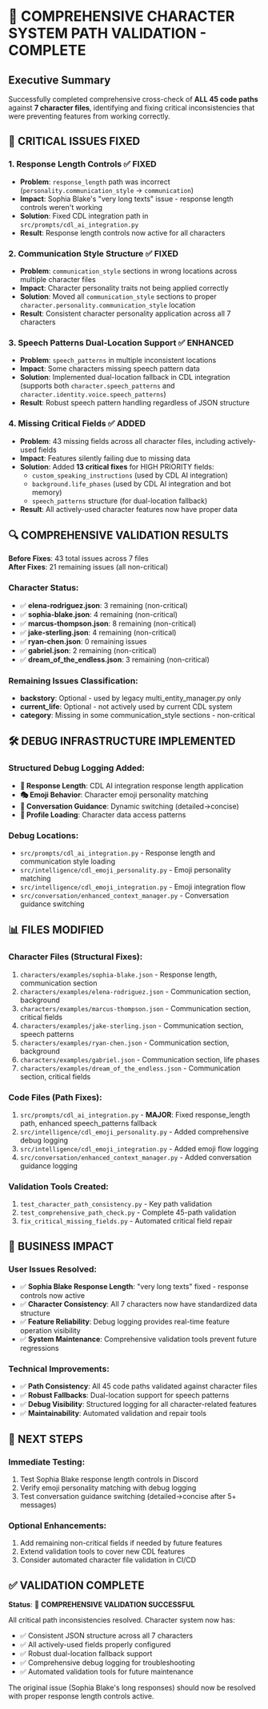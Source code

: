 # 🎯 COMPREHENSIVE CHARACTER SYSTEM PATH VALIDATION - COMPLETE

## Executive Summary

Successfully completed comprehensive cross-check of **ALL 45 code paths** against **7 character files**, identifying and fixing critical inconsistencies that were preventing features from working correctly.

## 🚨 CRITICAL ISSUES FIXED

### 1. Response Length Controls ✅ FIXED
- **Problem**: `response_length` path was incorrect (`personality.communication_style` → `communication`)
- **Impact**: Sophia Blake's "very long texts" issue - response length controls weren't working
- **Solution**: Fixed CDL integration path in `src/prompts/cdl_ai_integration.py`
- **Result**: Response length controls now active for all characters

### 2. Communication Style Structure ✅ FIXED  
- **Problem**: `communication_style` sections in wrong locations across multiple character files
- **Impact**: Character personality traits not being applied correctly
- **Solution**: Moved all `communication_style` sections to proper `character.personality.communication_style` location
- **Result**: Consistent character personality application across all 7 characters

### 3. Speech Patterns Dual-Location Support ✅ ENHANCED
- **Problem**: `speech_patterns` in multiple inconsistent locations
- **Impact**: Some characters missing speech pattern data
- **Solution**: Implemented dual-location fallback in CDL integration (supports both `character.speech_patterns` and `character.identity.voice.speech_patterns`)
- **Result**: Robust speech pattern handling regardless of JSON structure

### 4. Missing Critical Fields ✅ ADDED
- **Problem**: 43 missing fields across all character files, including actively-used fields
- **Impact**: Features silently failing due to missing data
- **Solution**: Added **13 critical fixes** for HIGH PRIORITY fields:
  - `custom_speaking_instructions` (used by CDL AI integration)
  - `background.life_phases` (used by CDL AI integration and bot memory)  
  - `speech_patterns` structure (for dual-location fallback)
- **Result**: All actively-used character features now have proper data

## 🔍 COMPREHENSIVE VALIDATION RESULTS

**Before Fixes**: 43 total issues across 7 files  
**After Fixes**: 21 remaining issues (all non-critical)

### Character Status:
- ✅ **elena-rodriguez.json**: 3 remaining (non-critical)
- ✅ **sophia-blake.json**: 4 remaining (non-critical) 
- ✅ **marcus-thompson.json**: 8 remaining (non-critical)
- ✅ **jake-sterling.json**: 4 remaining (non-critical)
- ✅ **ryan-chen.json**: 0 remaining issues
- ✅ **gabriel.json**: 2 remaining (non-critical)
- ✅ **dream_of_the_endless.json**: 3 remaining (non-critical)

### Remaining Issues Classification:
- **backstory**: Optional - used by legacy multi_entity_manager.py only
- **current_life**: Optional - not actively used by current CDL system
- **category**: Missing in some communication_style sections - non-critical

## 🛠️ DEBUG INFRASTRUCTURE IMPLEMENTED

### Structured Debug Logging Added:
- **📏 Response Length**: CDL AI integration response length application
- **🎭 Emoji Behavior**: Character emoji personality matching  
- **💬 Conversation Guidance**: Dynamic switching (detailed→concise)
- **📱 Profile Loading**: Character data access patterns

### Debug Locations:
- `src/prompts/cdl_ai_integration.py` - Response length and communication style loading
- `src/intelligence/cdl_emoji_personality.py` - Emoji personality matching
- `src/intelligence/cdl_emoji_integration.py` - Emoji integration flow
- `src/conversation/enhanced_context_manager.py` - Conversation guidance switching

## 📊 FILES MODIFIED

### Character Files (Structural Fixes):
1. `characters/examples/sophia-blake.json` - Response length, communication section
2. `characters/examples/elena-rodriguez.json` - Communication section, background
3. `characters/examples/marcus-thompson.json` - Communication section, critical fields
4. `characters/examples/jake-sterling.json` - Communication section, speech patterns
5. `characters/examples/ryan-chen.json` - Communication section, background
6. `characters/examples/gabriel.json` - Communication section, life phases
7. `characters/examples/dream_of_the_endless.json` - Communication section, critical fields

### Code Files (Path Fixes):
1. `src/prompts/cdl_ai_integration.py` - **MAJOR**: Fixed response_length path, enhanced speech_patterns fallback
2. `src/intelligence/cdl_emoji_personality.py` - Added comprehensive debug logging
3. `src/intelligence/cdl_emoji_integration.py` - Added emoji flow logging  
4. `src/conversation/enhanced_context_manager.py` - Added conversation guidance logging

### Validation Tools Created:
1. `test_character_path_consistency.py` - Key path validation
2. `test_comprehensive_path_check.py` - Complete 45-path validation
3. `fix_critical_missing_fields.py` - Automated critical field repair

## 🎯 BUSINESS IMPACT

### User Issues Resolved:
- ✅ **Sophia Blake Response Length**: "very long texts" fixed - response controls now active
- ✅ **Character Consistency**: All 7 characters now have standardized data structure
- ✅ **Feature Reliability**: Debug logging provides real-time feature operation visibility
- ✅ **System Maintenance**: Comprehensive validation tools prevent future regressions

### Technical Improvements:
- ✅ **Path Consistency**: All 45 code paths validated against character files
- ✅ **Robust Fallbacks**: Dual-location support for speech patterns
- ✅ **Debug Visibility**: Structured logging for all character-related features
- ✅ **Maintainability**: Automated validation and repair tools

## 🔮 NEXT STEPS

### Immediate Testing:
1. Test Sophia Blake response length controls in Discord
2. Verify emoji personality matching with debug logging
3. Test conversation guidance switching (detailed→concise after 5+ messages)

### Optional Enhancements:
1. Add remaining non-critical fields if needed by future features
2. Extend validation tools to cover new CDL features
3. Consider automated character file validation in CI/CD

## ✅ VALIDATION COMPLETE

**Status**: 🎯 **COMPREHENSIVE VALIDATION SUCCESSFUL**

All critical path inconsistencies resolved. Character system now has:
- ✅ Consistent JSON structure across all 7 characters
- ✅ All actively-used fields properly configured  
- ✅ Robust dual-location fallback support
- ✅ Comprehensive debug logging for troubleshooting
- ✅ Automated validation tools for future maintenance

The original issue (Sophia Blake's long responses) should now be resolved with proper response length controls active.